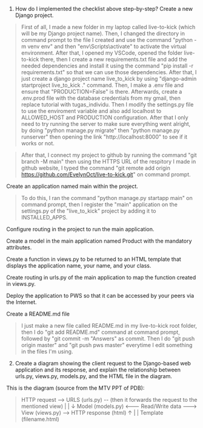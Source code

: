 1) How do I implemented the checklist above step-by-step?
Create a new Django project.
> First of all, I made a new folder in my laptop called live-to-kick (which will be my Django project name). Then, I changed the directory in command prompt to the file I created and use the command "python -m venv env" and then "env\Scripts\activate" to activate the virtual environment. After that, I opened my VSCode, opened the folder live-to-kick there, then I create a new requirements.txt file and add the needed dependencies and install it using the command "pip install -r requirements.txt" so that we can use those dependencies. After that, I just create a django project name live_to_kick by using "django-admin startproject live_to_kick ." command. Then, I make a .env file and ensure that "PRODUCTION=False" is there. Afterwards, create a .env.prod file with the database credentials from my gmail, then replace tutorial with tugas_individu. Then I modify the settings.py file to use the enviroment variable and also add localhost to ALLOWED_HOST and PRODUCTION configuration. After that I only need to try running the server to make sure everything went alright, by doing "python manage.py migrate" then "python manage.py runserver" then opening the link "http://localhost:8000" to see if it works or not.

> After that, I connect my project to github by running the command "git branch -M main" then using the HTTPS URL of the respitory I made in github website, I typed the command "git remote add origin https://github.com/EvelynOct/live-to-kick.git" on command prompt. 

Create an application named main within the project.
> To do this, I ran the command "python manage.py startapp main" on command prompt, then I register the "main" application on the settings.py of the "live_to_kick" project by adding it to INSTALLED_APPS.

Configure routing in the project to run the main application.


Create a model in the main application named Product with the mandatory attributes.

Create a function in views.py to be returned to an HTML template that displays the application name, your name, and your class.


Create routing in urls.py of the main application to map the function created in views.py.

Deploy the application to PWS so that it can be accessed by your peers via the Internet.

Create a README.md file
> I just make a new file called README.md in my live-to-kick root folder, then I do "git add README.md" command at command prompt, followed by "git commit -m "Answers" as commit. Then I do "git push origin master" and "git push pws master" everytime I edit something in the files I'm using.

2) Create a diagram showing the client request to the Django-based web application and its response, and explain the relationship between urls.py, views.py, models.py, and the HTML file in the diagram.

This is the diagram (source from the MTV PPT of PDB):
> HTTP request --> URLS (urls.py) -- (then it forwards the request to the mentioned view)
>                                                    |
>                                                    |
>                                                    ↓
> Model (models.py) <--- Read/Write data --->  View (views.py) --> HTTP response (html)
>                                                    ↑
>                                                    |
>                                                    |
>                                            Template (filename.html)


